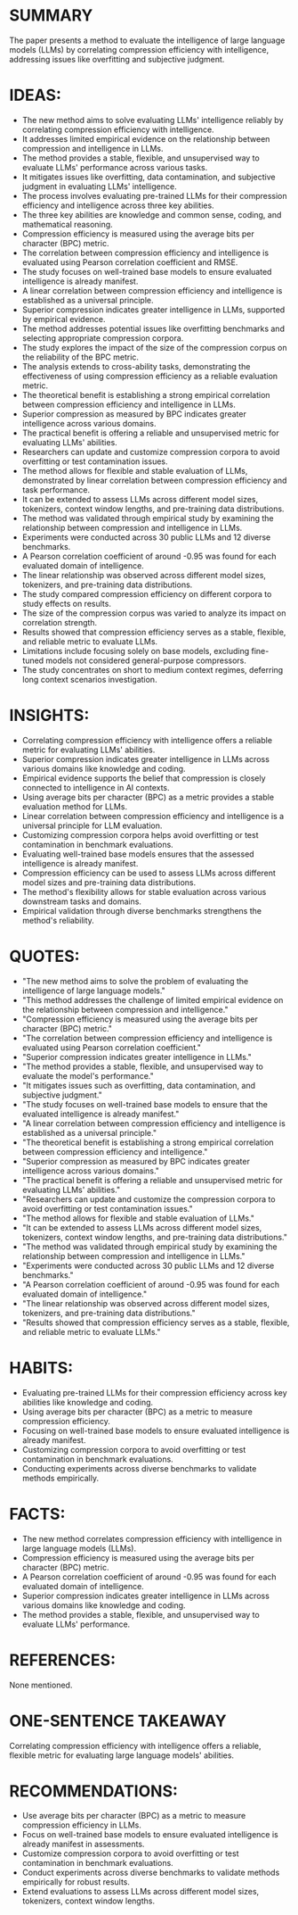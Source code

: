 # SUMMARY
The paper presents a method to evaluate the intelligence of large language models (LLMs) by correlating compression efficiency with intelligence, addressing issues like overfitting and subjective judgment.

# IDEAS:
- The new method aims to solve evaluating LLMs' intelligence reliably by correlating compression efficiency with intelligence.
- It addresses limited empirical evidence on the relationship between compression and intelligence in LLMs.
- The method provides a stable, flexible, and unsupervised way to evaluate LLMs' performance across various tasks.
- It mitigates issues like overfitting, data contamination, and subjective judgment in evaluating LLMs' intelligence.
- The process involves evaluating pre-trained LLMs for their compression efficiency and intelligence across three key abilities.
- The three key abilities are knowledge and common sense, coding, and mathematical reasoning.
- Compression efficiency is measured using the average bits per character (BPC) metric.
- The correlation between compression efficiency and intelligence is evaluated using Pearson correlation coefficient and RMSE.
- The study focuses on well-trained base models to ensure evaluated intelligence is already manifest.
- A linear correlation between compression efficiency and intelligence is established as a universal principle.
- Superior compression indicates greater intelligence in LLMs, supported by empirical evidence.
- The method addresses potential issues like overfitting benchmarks and selecting appropriate compression corpora.
- The study explores the impact of the size of the compression corpus on the reliability of the BPC metric.
- The analysis extends to cross-ability tasks, demonstrating the effectiveness of using compression efficiency as a reliable evaluation metric.
- The theoretical benefit is establishing a strong empirical correlation between compression efficiency and intelligence in LLMs.
- Superior compression as measured by BPC indicates greater intelligence across various domains.
- The practical benefit is offering a reliable and unsupervised metric for evaluating LLMs' abilities.
- Researchers can update and customize compression corpora to avoid overfitting or test contamination issues.
- The method allows for flexible and stable evaluation of LLMs, demonstrated by linear correlation between compression efficiency and task performance.
- It can be extended to assess LLMs across different model sizes, tokenizers, context window lengths, and pre-training data distributions.
- The method was validated through empirical study by examining the relationship between compression and intelligence in LLMs.
- Experiments were conducted across 30 public LLMs and 12 diverse benchmarks.
- A Pearson correlation coefficient of around -0.95 was found for each evaluated domain of intelligence.
- The linear relationship was observed across different model sizes, tokenizers, and pre-training data distributions.
- The study compared compression efficiency on different corpora to study effects on results.
- The size of the compression corpus was varied to analyze its impact on correlation strength.
- Results showed that compression efficiency serves as a stable, flexible, and reliable metric to evaluate LLMs.
- Limitations include focusing solely on base models, excluding fine-tuned models not considered general-purpose compressors.
- The study concentrates on short to medium context regimes, deferring long context scenarios investigation.

# INSIGHTS:
- Correlating compression efficiency with intelligence offers a reliable metric for evaluating LLMs' abilities.
- Superior compression indicates greater intelligence in LLMs across various domains like knowledge and coding.
- Empirical evidence supports the belief that compression is closely connected to intelligence in AI contexts.
- Using average bits per character (BPC) as a metric provides a stable evaluation method for LLMs.
- Linear correlation between compression efficiency and intelligence is a universal principle for LLM evaluation.
- Customizing compression corpora helps avoid overfitting or test contamination in benchmark evaluations.
- Evaluating well-trained base models ensures that the assessed intelligence is already manifest.
- Compression efficiency can be used to assess LLMs across different model sizes and pre-training data distributions.
- The method's flexibility allows for stable evaluation across various downstream tasks and domains.
- Empirical validation through diverse benchmarks strengthens the method's reliability.

# QUOTES:
- "The new method aims to solve the problem of evaluating the intelligence of large language models."
- "This method addresses the challenge of limited empirical evidence on the relationship between compression and intelligence."
- "Compression efficiency is measured using the average bits per character (BPC) metric."
- "The correlation between compression efficiency and intelligence is evaluated using Pearson correlation coefficient."
- "Superior compression indicates greater intelligence in LLMs."
- "The method provides a stable, flexible, and unsupervised way to evaluate the model's performance."
- "It mitigates issues such as overfitting, data contamination, and subjective judgment."
- "The study focuses on well-trained base models to ensure that the evaluated intelligence is already manifest."
- "A linear correlation between compression efficiency and intelligence is established as a universal principle."
- "The theoretical benefit is establishing a strong empirical correlation between compression efficiency and intelligence."
- "Superior compression as measured by BPC indicates greater intelligence across various domains."
- "The practical benefit is offering a reliable and unsupervised metric for evaluating LLMs' abilities."
- "Researchers can update and customize the compression corpora to avoid overfitting or test contamination issues."
- "The method allows for flexible and stable evaluation of LLMs."
- "It can be extended to assess LLMs across different model sizes, tokenizers, context window lengths, and pre-training data distributions."
- "The method was validated through empirical study by examining the relationship between compression and intelligence in LLMs."
- "Experiments were conducted across 30 public LLMs and 12 diverse benchmarks."
- "A Pearson correlation coefficient of around -0.95 was found for each evaluated domain of intelligence."
- "The linear relationship was observed across different model sizes, tokenizers, and pre-training data distributions."
- "Results showed that compression efficiency serves as a stable, flexible, and reliable metric to evaluate LLMs."

# HABITS:
- Evaluating pre-trained LLMs for their compression efficiency across key abilities like knowledge and coding.
- Using average bits per character (BPC) as a metric to measure compression efficiency.
- Focusing on well-trained base models to ensure evaluated intelligence is already manifest.
- Customizing compression corpora to avoid overfitting or test contamination in benchmark evaluations.
- Conducting experiments across diverse benchmarks to validate methods empirically.

# FACTS:
- The new method correlates compression efficiency with intelligence in large language models (LLMs).
- Compression efficiency is measured using the average bits per character (BPC) metric.
- A Pearson correlation coefficient of around -0.95 was found for each evaluated domain of intelligence.
- Superior compression indicates greater intelligence in LLMs across various domains like knowledge and coding.
- The method provides a stable, flexible, and unsupervised way to evaluate LLMs' performance.

# REFERENCES:
None mentioned.

# ONE-SENTENCE TAKEAWAY
Correlating compression efficiency with intelligence offers a reliable, flexible metric for evaluating large language models' abilities.

# RECOMMENDATIONS:
- Use average bits per character (BPC) as a metric to measure compression efficiency in LLMs.
- Focus on well-trained base models to ensure evaluated intelligence is already manifest in assessments.
- Customize compression corpora to avoid overfitting or test contamination in benchmark evaluations.
- Conduct experiments across diverse benchmarks to validate methods empirically for robust results.
- Extend evaluations to assess LLMs across different model sizes, tokenizers, context window lengths.